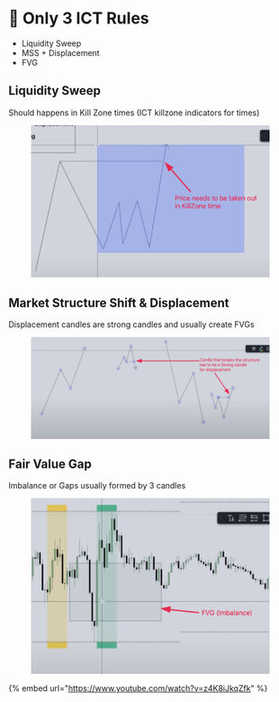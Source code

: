 # 🧢 Only 3 ICT Rules

* Liquidity Sweep
* MSS + Displacement
* FVG

## Liquidity Sweep

Should happens in Kill Zone times (ICT killzone indicators for times)

<figure><img src="../.gitbook/assets/image (10) (1) (1).png" alt=""><figcaption></figcaption></figure>



## Market Structure Shift & Displacement

Displacement candles are strong candles and usually create FVGs

<figure><img src="../.gitbook/assets/image (6) (1) (2) (1).png" alt=""><figcaption></figcaption></figure>

## Fair Value Gap

Imbalance or Gaps usually formed by 3 candles

<figure><img src="../.gitbook/assets/image (7) (1) (1) (1).png" alt=""><figcaption></figcaption></figure>





{% embed url="https://www.youtube.com/watch?v=z4K8iJkqZfk" %}
